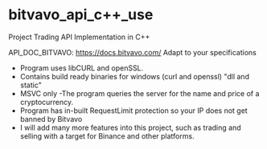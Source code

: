 # bitvavo_api_c++_use
Project Trading API Implementation in C++


API_DOC_BITVAVO: https://docs.bitvavo.com/
Adapt to your specifications


- Program uses libCURL and openSSL.
- Contains build ready binaries for windows (curl and openssl) "dll and static"
- MSVC only
-The program queries the server for the name and price of a cryptocurrency.
- Program has in-built RequestLimit protection so your IP does not get banned by Bitvavo
- I will add many more features into this project, such as trading and selling with a target for Binance and other platforms.
